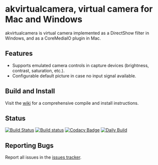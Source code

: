 # akvirtualcamera, virtual camera for Mac and Windows

akvirtualcamera is virtual camera implemented as a DirectShow filter in Windows, and as a CoreMediaIO plugin in Mac.

## Features ##

* Supports emulated camera controls in capture devices (brightness, contrast, saturation, etc.).
* Configurable default picture in case no input signal available.

## Build and Install ##

Visit the [wiki](https://github.com/webcamoid/akvirtualcamera/wiki) for a comprehensive compile and install instructions.

## Status ##

[![Build Status](https://travis-ci.org/webcamoid/akvirtualcamera.svg?branch=master)](https://travis-ci.org/webcamoid/akvirtualcamera)
[![Build status](https://ci.appveyor.com/api/projects/status/rwd4of9casmfmmys?svg=true)](https://ci.appveyor.com/project/hipersayanX/akvirtualcamera)
[![Codacy Badge](https://app.codacy.com/project/badge/Grade/1cee2645a3604633a506a203fb8c3161)](https://www.codacy.com/gh/webcamoid/akvirtualcamera/dashboard?utm_source=github.com&amp;utm_medium=referral&amp;utm_content=webcamoid/akvirtualcamera&amp;utm_campaign=Badge_Grade)
[![Daily Build](https://api.bintray.com/packages/webcamoid/webcamoid/akvirtualcamera/images/download.svg?version=daily)](https://bintray.com/webcamoid/webcamoid/akvirtualcamera/daily)

## Reporting Bugs ##

Report all issues in the [issues tracker](http://github.com/webcamoid/akvirtualcamera/issues).
